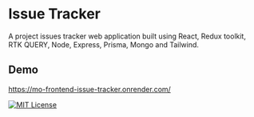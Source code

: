 
# Issue Tracker

A project issues tracker web application built using React, Redux toolkit, RTK QUERY, Node, Express, Prisma, Mongo and Tailwind.



## Demo

https://mo-frontend-issue-tracker.onrender.com/



[![MIT License](https://img.shields.io/badge/License-MIT-green.svg)](https://choosealicense.com/licenses/mit/)

